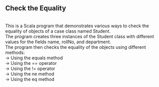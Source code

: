 ## Check the Equality
<br>
This is a Scala program that demonstrates various ways to check the equality of objects of a case class named Student.<br>
The program creates three instances of the Student class with different values for the fields name, rollNo, and department.<br>
The program then checks the equality of the objects using different methods:<br>
->  Using the equals method<br>
->  Using the == operator<br>
->  Using the != operator<br>
->  Using the ne method<br>
->  Using the eq method<br>